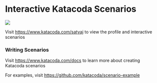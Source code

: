 # Interactive Katacoda Scenarios

[![](http://shields.katacoda.com/katacoda/satyaj/count.svg)](https://www.katacoda.com/satyaj "Get your profile on Katacoda.com")

Visit https://www.katacoda.com/satyaj to view the profile and interactive scenarios

### Writing Scenarios
Visit https://www.katacoda.com/docs to learn more about creating Katacoda scenarios

For examples, visit https://github.com/katacoda/scenario-example
